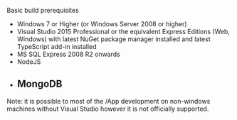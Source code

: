 Basic build prerequisites

- Windows 7 or Higher (or Windows Server 2008 or higher)
- Visual Studio 2015 Professional or the equivalent Express Editions (Web, Windows) with latest NuGet package manager installed and latest TypeScript add-in installed
- MS SQL Express 2008 R2 onwards
- NodeJS
- MongoDB
	- 

Note: it is possible to most of the /App development on non-windows machines without Visual Studio however it is not officially supported.